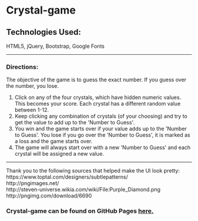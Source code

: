 # Crystal-game


<h2>Technologies Used:</h2>
HTML5, jQuery, Bootstrap, Google Fonts

<hr>
<h3>Directions: </h3>

The objective of the game is to guess the exact number.  If you guess over the number, you lose.

1. Click on any of the four crystals, which have hidden numeric values. This becomes your score. Each crystal has a
different random value between 1-12.
2. Keep clicking any combination of crystals (of your choosing) and try to get the value to add up to the 'Number to Guess'.
3. You win and the game starts over if your value adds up to the 'Number to Guess'.  You lose if you go over the 'Number to
Guess', it is marked as a loss and the game starts over.  
4. The game will always start over with a new 'Number to Guess' and each crystal will be assigned a new value.
<hr>
Thank you to the following sources that helped make the UI look pretty:<br>
https://www.toptal.com/designers/subtlepatterns/<br>
http://pngimages.net/<br>
http://steven-universe.wikia.com/wiki/File:Purple_Diamond.png<br>
http://pngimg.com/download/6690

<h3>Crystal-game can be found on GitHub Pages <a href='https://hmathies.github.io/Crystal-Game/'>here.</a></h3>
